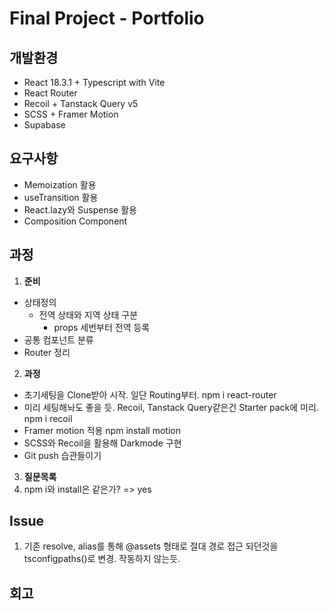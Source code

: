 # Final Project - Portfolio

## 개발환경

- React 18.3.1 + Typescript with Vite
- React Router
- Recoil + Tanstack Query v5
- SCSS + Framer Motion
- Supabase

## 요구사항

- Memoization 활용
- useTransition 활용
- React.lazy와 Suspense 활용
- Composition Component

## 과정

1. **준비**

- 상태정의
  - 전역 상태와 지역 상태 구분
    - props 세번부터 전역 등록
- 공통 컴포넌트 분류
- Router 정리

2. **과정**

- 초기세팅을 Clone받아 시작. 일단 Routing부터. npm i react-router
- 미리 세팅해놔도 좋을 듯. Recoil, Tanstack Query같은건 Starter pack에 미리. npm i recoil
- Framer motion 적용 npm install motion
- SCSS와 Recoil을 활용해 Darkmode 구현
- Git push 습관들이기

3. **질문목록**
1. npm i와 install은 같은가? => yes

## Issue

1. 기존 resolve, alias를 통해 @assets 형태로 절대 경로 접근 되던것을 tsconfigpaths()로 변경. 작동하지 않는듯.

## 회고
